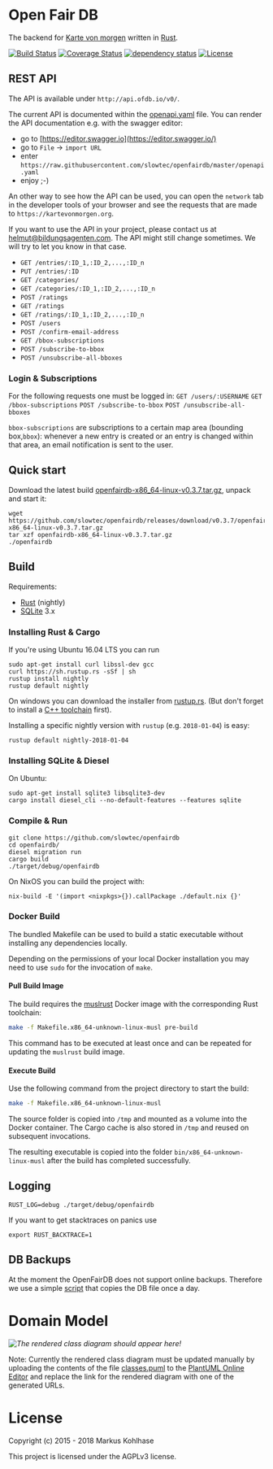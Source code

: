 # Open Fair DB

The backend for [Karte von morgen](https://github.com/flosse/kartevonmorgen/)
written in [Rust](http://rustlang.org/).

[![Build Status](https://travis-ci.org/slowtec/openfairdb.svg?branch=master)](https://travis-ci.org/slowtec/openfairdb)
[![Coverage Status](https://coveralls.io/repos/github/slowtec/openfairdb/badge.svg?branch=master)](https://coveralls.io/github/slowtec/openfairdb?branch=master)
[![dependency status](https://deps.rs/repo/github/slowtec/openfairdb/status.svg)](https://deps.rs/repo/github/slowtec/openfairdb)
[![License](https://img.shields.io/badge/license-AGPLv3-blue.svg?style=flat)](https://github.com/slowtec/openfairdb/blob/master/LICENSE)

## REST API

The API is available under `http://api.ofdb.io/v0/`.

The current API is documented within the [openapi.yaml](https://github.com/slowtec/openfairdb/blob/master/openapi.yaml) file.
You can render the API documentation e.g. with the swagger editor:

- go to [https://editor.swagger.io](https://editor.swagger.io/)
- go to `File` -> `import URL`
- enter `https://raw.githubusercontent.com/slowtec/openfairdb/master/openapi.yaml`
- enjoy ;-)

An other way to see how the API can be used, you can open the `network` tab in the developer
tools of your browser and see the requests that are made to `https://kartevonmorgen.org`.

If you want to use the API in your project, please contact us at helmut@bildungsagenten.com.
The API might still change sometimes. We will try to let you know in that case.

-  `GET /entries/:ID_1,:ID_2,...,:ID_n`
-  `PUT /entries/:ID`
-  `GET /categories/`
-  `GET /categories/:ID_1,:ID_2,...,:ID_n`
-  `POST /ratings`
-  `GET /ratings`
-  `GET /ratings/:ID_1,:ID_2,...,:ID_n`
-  `POST /users`
-  `POST /confirm-email-address`
-  `GET /bbox-subscriptions`
-  `POST /subscribe-to-bbox`
-  `POST /unsubscribe-all-bboxes`

### Login & Subscriptions

For the following requests one must be logged in:
`GET /users/:USERNAME`
`GET /bbox-subscriptions`
`POST /subscribe-to-bbox`
`POST /unsubscribe-all-bboxes`

`bbox-subscriptions` are subscriptions to a certain map area (bounding box,`bbox`): whenever a new entry is created or an entry is changed within that area, an email notification is sent to the user.

## Quick start

Download the latest build
[openfairdb-x86_64-linux-v0.3.7.tar.gz](https://github.com/slowtec/openfairdb/releases/download/v0.3.7/openfairdb-x86_64-linux-v0.3.7.tar.gz),
unpack and start it:

    wget https://github.com/slowtec/openfairdb/releases/download/v0.3.7/openfairdb-x86_64-linux-v0.3.7.tar.gz
    tar xzf openfairdb-x86_64-linux-v0.3.7.tar.gz
    ./openfairdb

## Build

Requirements:

- [Rust](https://www.rust-lang.org/) (nightly)
- [SQLite](https://sqlite.org/) 3.x

### Installing Rust & Cargo

If you're using Ubuntu 16.04 LTS you can run

```
sudo apt-get install curl libssl-dev gcc
curl https://sh.rustup.rs -sSf | sh
rustup install nightly
rustup default nightly
```

On windows you can download the installer from [rustup.rs](https://rustup.rs).
(But don't forget to install a
[C++ toolchain](http://landinghub.visualstudio.com/visual-cpp-build-tools) first).

Installing a specific nightly version with `rustup` (e.g. `2018-01-04`) is easy:

```
rustup default nightly-2018-01-04
```

### Installing SQLite & Diesel

On Ubuntu:

```
sudo apt-get install sqlite3 libsqlite3-dev
cargo install diesel_cli --no-default-features --features sqlite
```

### Compile & Run

```
git clone https://github.com/slowtec/openfairdb
cd openfairdb/
diesel migration run
cargo build
./target/debug/openfairdb
```

On NixOS you can build the project with:

```
nix-build -E '(import <nixpkgs>{}).callPackage ./default.nix {}'
```

### Docker Build

The bundled Makefile can be used to build a static executable without installing any dependencies locally.

Depending on the permissions of your local Docker installation you may need to use `sudo` for the invocation of `make`.

#### Pull Build Image

The build requires the [muslrust](https://hub.docker.com/r/clux/muslrust/tags/) Docker image with the corresponding Rust toolchain:

```sh
make -f Makefile.x86_64-unknown-linux-musl pre-build
```

This command has to be executed at least once and can be repeated for updating the `muslrust` build image.

#### Execute Build

Use the following command from the project directory to start the build:

```sh
make -f Makefile.x86_64-unknown-linux-musl
```

The source folder is copied into `/tmp` and mounted as a volume into the Docker container. The Cargo cache is also stored in `/tmp` and reused on subsequent invocations.

The resulting executable is copied into the folder `bin/x86_64-unknown-linux-musl` after the build has completed successfully.

## Logging

    RUST_LOG=debug ./target/debug/openfairdb

If you want to get stacktraces on panics use

    export RUST_BACKTRACE=1

## DB Backups

At the moment the OpenFairDB does not support online backups.
Therefore we use a simple
[script](https://github.com/slowtec/openfairdb/blob/master/scripts/backup-sqlite.sh)
that copies the DB file once a day.

# Domain Model

*![The rendered class diagram should appear here!](http://www.plantuml.com/plantuml/svg/RLJ1Yjim4BtxAqIEWLtQQp1XswM7maAXsvx3n1uKiVQCaSRj9gN_NbLZErQK76BhlQStencDduA0bx7lgghf80JpgMqznkUVoiHVu-IyCw_Y7La5U2JnEHR48qe6NTomhF_Erf-F_5vL___Dzk5XRpQ1HpaTVcCGyt5ZdfbzwmW4rnfY7pK8XMPb-ZeUG-FT88x9r3MInBJt-wegoCrsOv9jzFePq9kT2SeVCHXXKvTxjlC6pL_3FeEWPN_EmaqKztt4CcR6eiqI_pk88nipQ9GCPcL10erCJS0UN9ULzyGz3c0n0mKx74vCM5R-MhR9iWFPcHSG9sEBYf2D29DLQDdwXIGxvMpW6gIG9-1wi7WOVNS7xHozPLGCeDRQalHOYXfheg_kWi7KfV87s2WIi0kxj6aktYtymj7JCIq7-tNRf8H4RN556eyWceXAxYUYR9b83XU9NDVpswJzyFWOvTD0tf831vUMTwVYcxT0xg8RYkR1u0x2RqZhRcHRYXFstA87mTKbrVjRkZTCWk_vzy0dxSvyZPH5dx30es-mk13tPqHZrqjixZ157ljby5AcnJXg3wzmELCQEydc7YN_gdf2QiU--mS0)*

Note: Currently the rendered class diagram must be updated manually by uploading the contents of the file [classes.puml](classes.puml) to the [PlantUML Online Editor](http://www.plantuml.com/plantuml/uml/) and replace the link for the rendered diagram with one of the generated URLs.

# License

Copyright (c) 2015 - 2018 Markus Kohlhase

This project is licensed under the AGPLv3 license.
